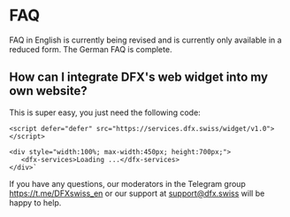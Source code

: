 # FAQ

FAQ in English is currently being revised and is currently only available in a reduced form. The German FAQ is complete. 

## How can I integrate DFX's web widget into my own website?

This is super easy, you just need the following code:

``` 
<script defer="defer" src="https://services.dfx.swiss/widget/v1.0"></script>

<div style="width:100%; max-width:450px; height:700px;">
   <dfx-services>Loading ...</dfx-services>
</div>`
```

If you have any questions, our moderators in the Telegram group https://t.me/DFXswiss_en or our support at support@dfx.swiss will be happy to help. 


